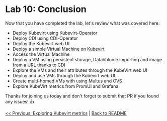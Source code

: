 # Lab 10: Conclusion

Now that you have completed the lab, let's review what was covered here:

* Deploy Kubevirt using Kubevirt-Operator
* Deploy CDI using CDI-Operator
* Deploy the Kubevirt web UI
* Deploy a simple Virtual Machine on Kubevirt
* Access the Virtual Machine
* Deploy a VM using persistent storage, DataVolume importing and image from a URL thanks to CDI
* Explore the VMs and their attributes through the KubeVirt web UI
* Deploy and use VMs through the Kubevirt web UI
* Create multi-homed VMs with using Multus and OVS
* Explore KubeVirt metrics from PromUI and Grafana

Thanks for joining us today and don't forget to submit that PR if you found any issues! :+1:

[<< Previous: Exploring Kubevirt metrics](../lab009/lab009.md) | [Back to README](../../README.md)
